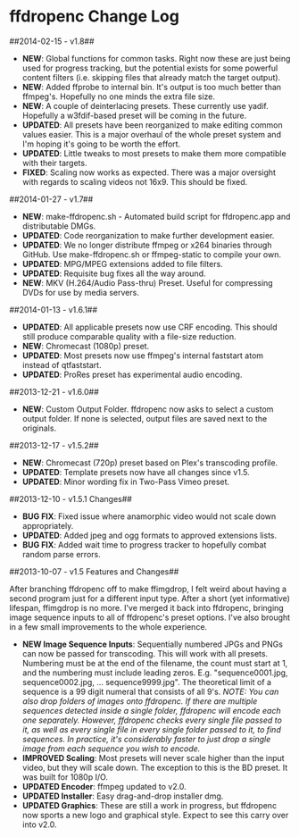 ffdropenc Change Log
====================

##2014-02-15 - v1.8##

 * **NEW**: Global functions for common tasks. Right now these are just being used for progress tracking, but the potential exists for some powerful content filters (i.e. skipping files that already match the target output).  
 * **NEW**: Added ffprobe to internal bin. It's output is too much better than ffmpeg's. Hopefully no one minds the extra file size.  
 * **NEW**: A couple of deinterlacing presets. These currently use yadif. Hopefully a w3fdif-based preset will be coming in the future.  
 * **UPDATED**: All presets have been reorganized to make editing common values easier. This is a major overhaul of the whole preset system and I'm hoping it's going to be worth the effort.  
 * **UPDATED**: Little tweaks to most presets to make them more compatible with their targets.
 * **FIXED**: Scaling now works as expected. There was a major oversight with regards to scaling videos not 16x9. This should be fixed.  

##2014-01-27 - v1.7##

 * **NEW**: make-ffdropenc.sh - Automated build script for ffdropenc.app and distributable DMGs.  
 * **UPDATED**: Code reorganization to make further development easier.  
 * **UPDATED**: We no longer distribute ffmpeg or x264 binaries through GitHub. Use make-ffdropenc.sh or ffmpeg-static to compile your own.  
 * **UPDATED**: MPG/MPEG extensions added to file filters.  
 * **UPDATED**: Requisite bug fixes all the way around.
 * **NEW**: MKV (H.264/Audio Pass-thru) Preset. Useful for compressing DVDs for use by media servers.  

##2014-01-13 - v1.6.1##

 * **UPDATED**: All applicable presets now use CRF encoding. This should still produce comparable quality with a file-size reduction.  
 * **NEW**: Chromecast (1080p) preset.  
 * **UPDATED**: Most presets now use ffmpeg's internal faststart atom instead of qtfaststart.  
 * **UPDATED**: ProRes preset has experimental audio encoding.

##2013-12-21 - v1.6.0##

 * **NEW**: Custom Output Folder. ffdropenc now asks to select a custom output folder. If none is selected, 
 output files are saved next to the originals.  

##2013-12-17 - v1.5.2##
  
 * **NEW**: Chromecast (720p) preset based on Plex's transcoding profile.
 * **UPDATED**: Template presets now have all changes since v1.5.
 * **UPDATED**: Minor wording fix in Two-Pass Vimeo preset.

##2013-12-10 - v1.5.1 Changes##

 * **BUG FIX**: Fixed issue where anamorphic video would not scale down appropriately.
 * **UPDATED**: Added jpeg and ogg formats to approved extensions lists.
 * **BUG FIX**: Added wait time to progress tracker to hopefully combat random parse errors.

##2013-10-07 - v1.5 Features and Changes##

After branching ffdropenc off to make ffimgdrop, I felt weird about having a second program just 
for a different input type. After a short (yet informative) lifespan, ffimgdrop is no more. I've 
merged it back into ffdropenc, bringing image sequence inputs to all of ffdropenc's preset options. 
I've also brought in a few small improvements to the  whole experience.  
  
 * **NEW Image Sequence Inputs**: Sequentially numbered JPGs and PNGs can now be passed for transcoding. 
 This will work with all presets. Numbering must be at the end of the filename, the count must start at 1, 
 and the numbering must include leading zeros. E.g. "sequence0001.jpg, sequence0002.jpg, … sequence9999.jpg". 
 The theoretical limit of a sequence is a 99 digit numeral that consists of all 9's. 
 _NOTE: You can also drop folders of images onto ffdropenc. If there are multiple sequences detected inside a 
 single folder, ffdropenc will encode each one separately. However, ffdropenc checks every single file passed to it, 
 as well as every single file in every single folder passed to it, to find sequences. In practice, it's 
 considerably faster to just drop a single image from each sequence you wish to encode._ 
 * **IMPROVED Scaling**: Most presets will never scale higher than the input video, but they will scale down. 
 The exception to this is the BD preset. It was built for 1080p I/O.
 * **UPDATED Encoder**: ffmpeg updated to v2.0.
 * **UPDATED Installer**: Easy drag-and-drop installer dmg.
 * **UPDATED Graphics**: These are still a work in progress, but ffdropenc now sports a new logo and graphical 
 style. Expect to see this carry over into v2.0.

